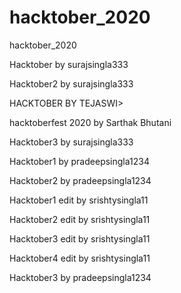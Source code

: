 # hacktober_2020
hacktober_2020

Hacktober by surajsingla333

Hacktober2 by surajsingla333

HACKTOBER BY TEJASWI>

hacktoberfest 2020 by Sarthak Bhutani

Hacktober3 by surajsingla333

Hacktober1 by pradeepsingla1234

Hacktober2 by pradeepsingla1234

Hacktober1 edit by srishtysingla11

Hacktober2 edit by srishtysingla11

Hacktober3 edit by srishtysingla11

Hacktober4 edit by srishtysingla11

Hacktober3 by pradeepsingla1234
